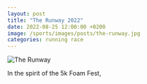 ```yaml
---
layout: post
title: "The Runway 2022"
date: 2022-08-25 12:00:00 +0200
image: /sports/images/posts/the-runway.jpg
categories: running race
---
```


![The Runway](/sports/images/posts/the-runway.jpg)

In the spirit of the 5k Foam Fest, 

<!-- more -->